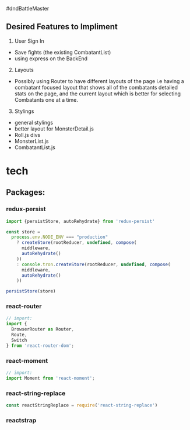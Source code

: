 #dndBattleMaster

## Desired Features to Impliment
1. User Sign In
- Save fights (the existing CombatantList)
- using express on the BackEnd
2. Layouts
- Possibly using Router to have different layouts of the page i.e having a combatant focused layout that shows all of the combatants detailed stats on the page, and the current layout which is better for selecting Combatants one at a time.
3. Stylings
- general stylings
- better layout for MonsterDetail.js
- Roll.js divs
- MonsterList.js
- CombatantList.js

# tech

## Packages:
### redux-persist
```js
import {persistStore, autoRehydrate} from 'redux-persist'

const store =
  process.env.NODE_ENV === "production"
    ? createStore(rootReducer, undefined, compose(
      middleware,
      autoRehydrate()
    ))
    : console.tron.createStore(rootReducer, undefined, compose(
      middleware,
      autoRehydrate()
    ))

persistStore(store)
```
### react-router
```js
// import:
import {
  BrowserRouter as Router,
  Route,
  Switch
} from 'react-router-dom';
```
### react-moment
```js
// import:
import Moment from 'react-moment';
```

### react-string-replace
```js
const reactStringReplace = require('react-string-replace')
```
### reactstrap
